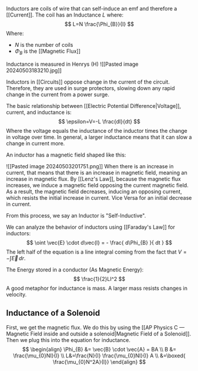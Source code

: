 Inductors are coils of wire that can self-induce an emf and therefore a [[Current]]. The coil has an Inductance $L$ where:
$$
L=N \frac{\Phi_{B}}{I}
$$
Where:
- $N$ is the number of coils
- $\Phi_{B}$ is the [[Magnetic Flux]]

Inductance is measured in Henrys ($\mathrm{H}$)
![[Pasted image 20240503183210.jpg]]

Inductors in [[Circuits]] oppose change in the current of the circuit. Therefore, they are used in surge protectors, slowing down any rapid change in the current from a power surge.

The basic relationship between [[Electric Potential Difference|Voltage]], current, and inductance is:
$$
\epsilon=V=-L \frac{dI}{dt}
$$
Where the voltage equals the inductance of the inductor times the change in voltage over time. In general, a larger inductance means that it can slow a change in current more.

An inductor has a magnetic field shaped like this:

![[Pasted image 20240503201751.png]]
When there is an increase in current, that means that there is an increase in magnetic field, meaning an increase in magnetic flux. By [[Lenz's Law]], because the magnetic flux increases, we induce a magnetic field opposing the current magnetic field. As a result, the magnetic field decreases, inducing an opposing current, which resists the initial increase in current. Vice Versa for an initial decrease in current.

From this process, we say an Inductor is "Self-Inductive".

We can analyze the behavior of inductors using [[Faraday's Law]] for inductors:
$$
\oint \vec{E} \cdot d\vec{l} = - \frac{ d\Phi_{B} }{ dt }
$$
The left half of the equation is a line integral coming from the fact that $V = -\int \vec{E} \, dr$.

The Energy stored in a conductor (As Magnetic Energy):
$$
\frac{1}{2}LI^2
$$
A good metaphor for inductance is mass. A larger mass resists changes in velocity. 
## Inductance of a Solenoid

First, we get the magnetic flux. We do this by using the [[AP Physics C — Magnetic Field inside and outside a solenoid|Magnetic Field of a Solenoid]]. Then we plug this into the equation for inductance.
$$
\begin{align}
\Phi_{B} &= \vec{B} \cdot \vec{A} = BA \\
B &= \frac{\mu_{0}NI}{l} \\
L&=\frac{N}{I} \frac{\mu_{0}NI}{l}  A \\
&=\boxed{ \frac{\mu_{0}N^2A}{l}}
\end{align}
$$
